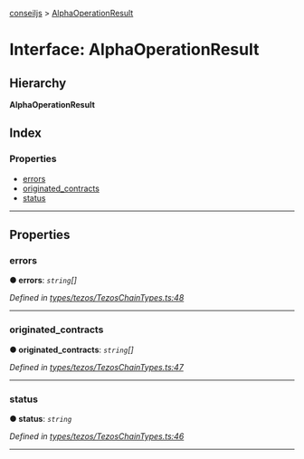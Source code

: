 [conseiljs](../README.md) > [AlphaOperationResult](../interfaces/alphaoperationresult.md)

# Interface: AlphaOperationResult

## Hierarchy

**AlphaOperationResult**

## Index

### Properties

* [errors](alphaoperationresult.md#errors)
* [originated_contracts](alphaoperationresult.md#originated_contracts)
* [status](alphaoperationresult.md#status)

---

## Properties

<a id="errors"></a>

###  errors

**● errors**: *`string`[]*

*Defined in [types/tezos/TezosChainTypes.ts:48](https://github.com/Cryptonomic/ConseilJS/blob/b4f6349/src/types/tezos/TezosChainTypes.ts#L48)*

___
<a id="originated_contracts"></a>

###  originated_contracts

**● originated_contracts**: *`string`[]*

*Defined in [types/tezos/TezosChainTypes.ts:47](https://github.com/Cryptonomic/ConseilJS/blob/b4f6349/src/types/tezos/TezosChainTypes.ts#L47)*

___
<a id="status"></a>

###  status

**● status**: *`string`*

*Defined in [types/tezos/TezosChainTypes.ts:46](https://github.com/Cryptonomic/ConseilJS/blob/b4f6349/src/types/tezos/TezosChainTypes.ts#L46)*

___

